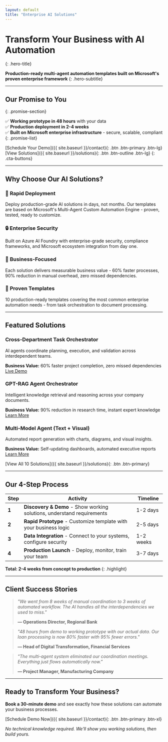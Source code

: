 ```yaml
---
layout: default
title: "Enterprise AI Solutions"
---
```


# Transform Your Business with AI Automation
{: .hero-title}

**Production-ready multi-agent automation templates built on Microsoft's proven enterprise framework**
{: .hero-subtitle}

---

## Our Promise to You
{: .promise-section}

✅ **Working prototype in 48 hours** with your data  
✅ **Production deployment in 2-4 weeks**  
✅ **Built on Microsoft enterprise infrastructure** - secure, scalable, compliant  
{: .promise-list}

[Schedule Your Demo]({{ site.baseurl }}/contact){: .btn .btn-primary .btn-lg}
[View Solutions]({{ site.baseurl }}/solutions){: .btn .btn-outline .btn-lg}
{: .cta-buttons}

---

## Why Choose Our AI Solutions?

### 🚀 **Rapid Deployment**
Deploy production-grade AI solutions in days, not months. Our templates are based on Microsoft's Multi-Agent Custom Automation Engine - proven, tested, ready to customize.

### 🔒 **Enterprise Security**
Built on Azure AI Foundry with enterprise-grade security, compliance frameworks, and Microsoft ecosystem integration from day one.

### 💼 **Business-Focused**
Each solution delivers measurable business value - 60% faster processes, 90% reduction in manual overhead, zero missed dependencies.

### 🎯 **Proven Templates**
10 production-ready templates covering the most common enterprise automation needs - from task orchestration to document processing.

---

## Featured Solutions

<div class="solutions-preview">
  <div class="solution-card">
    <h3>Cross-Department Task Orchestrator</h3>
    <p>AI agents coordinate planning, execution, and validation across interdependent teams.</p>
    <strong>Business Value:</strong> 60% faster project completion, zero missed dependencies
    <br>
    <a href="{{ site.baseurl }}/demos/task-orchestrator" class="btn btn-sm">Live Demo</a>
  </div>

  <div class="solution-card">
    <h3>GPT-RAG Agent Orchestrator</h3>
    <p>Intelligent knowledge retrieval and reasoning across your company documents.</p>
    <strong>Business Value:</strong> 90% reduction in research time, instant expert knowledge
    <br>
    <a href="{{ site.baseurl }}/solutions#rag-orchestrator" class="btn btn-sm">Learn More</a>
  </div>

  <div class="solution-card">
    <h3>Multi-Model Agent (Text + Visual)</h3>
    <p>Automated report generation with charts, diagrams, and visual insights.</p>
    <strong>Business Value:</strong> Self-updating dashboards, automated executive reports
    <br>
    <a href="{{ site.baseurl }}/solutions#multi-model" class="btn btn-sm">Learn More</a>
  </div>
</div>

[View All 10 Solutions]({{ site.baseurl }}/solutions){: .btn .btn-primary}

---

## Our 4-Step Process

| Step | Activity | Timeline |
|------|----------|----------|
| **1** | **Discovery & Demo** - Show working solutions, understand requirements | 1-2 days |
| **2** | **Rapid Prototype** - Customize template with your business logic | 2-5 days |
| **3** | **Data Integration** - Connect to your systems, configure security | 1-2 weeks |
| **4** | **Production Launch** - Deploy, monitor, train your team | 3-7 days |

**Total: 2-4 weeks from concept to production**
{: .highlight}

---

## Client Success Stories

> *"We went from 8 weeks of manual coordination to 3 weeks of automated workflow. The AI handles all the interdependencies we used to miss."*
> 
> **— Operations Director, Regional Bank**

> *"48 hours from demo to working prototype with our actual data. Our loan processing is now 80% faster with 95% fewer errors."*
> 
> **— Head of Digital Transformation, Financial Services**

> *"The multi-agent system eliminated our coordination meetings. Everything just flows automatically now."*
> 
> **— Project Manager, Manufacturing Company**

---

## Ready to Transform Your Business?

**Book a 30-minute demo** and see exactly how these solutions can automate your business processes.

[Schedule Demo Now]({{ site.baseurl }}/contact){: .btn .btn-primary .btn-xl}

*No technical knowledge required. We'll show you working solutions, then build yours.*